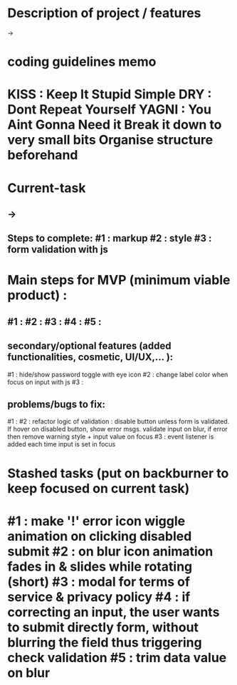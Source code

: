 Description of project / features
===============================
->

coding guidelines memo 
=============
KISS : Keep It Stupid Simple
DRY : Dont Repeat Yourself
YAGNI : You Aint Gonna Need it
Break it down to very small bits
Organise structure beforehand
=============

Current-task 
==========
-> 
---
Steps to complete:
#1 : markup
#2 : style
#3 : form validation with js
---

Main steps for MVP (minimum viable product) :
==========
#1 : 
#2 : 
#3 : 
#4 : 
#5 : 
---

secondary/optional features (added functionalities, cosmetic, UI/UX,... ):
------------------
#1 : hide/show password toggle with eye icon
#2 : change label color when focus on input with js
#3 : 


problems/bugs to fix:
------------------
#1 : 
#2 : refactor logic of validation : disable button unless form is validated. If hover on disabled button, show error msgs. validate input on blur, if error then remove warning style + input value on focus
#3 : event listener is added each time input is set in focus

Stashed tasks (put on backburner to keep focused on current task)
==========
#1 : make '!' error icon wiggle animation on clicking disabled submit
#2 : on blur icon animation fades in & slides while rotating (short)
#3 : modal for terms of service & privacy policy
#4 : if correcting an input, the user wants to submit directly form, without blurring the field thus triggering check validation
#5 : trim data value on blur
========== 